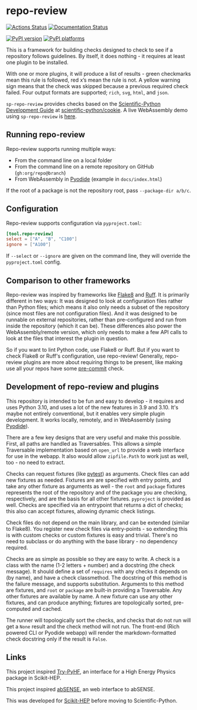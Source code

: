 # repo-review

[![Actions Status][actions-badge]][actions-link]
[![Documentation Status][docs-badge]][docs-link]

[![PyPI version][pypi-version]][pypi-link]
[![PyPI platforms][pypi-platforms]][pypi-link]

<!-- SPHINX-START -->

This is a framework for building checks designed to check to see if a
repository follows guidelines. By itself, it does nothing - it requires at
least one plugin to be installed.

With one or more plugins, it will produce a list of results - green checkmarks
mean this rule is followed, red x’s mean the rule is not. A yellow warning sign
means that the check was skipped because a previous required check failed. Four
output formats are supported; `rich`, `svg`, `html`, and `json`.

`sp-repo-review` provides checks based on the
[Scientific-Python Development Guide][] at [scientific-python/cookie][]. A live
WebAssembly demo using `sp-repo-review` is
[here][repo-review-demo].

## Running repo-review

Repo-review supports running multiple ways:

- From the command line on a local folder
- From the command line on a remote repository on GitHub (`gh:org/repo@branch`)
- From WebAssembly in [Pyodide][] (example in `docs/index.html`)

If the root of a package is not the repository root, pass `--package-dir a/b/c`.

## Configuration

Repo-review supports configuration via `pyproject.toml`:

```toml
[tool.repo-review]
select = ["A", "B", "C100"]
ignore = ["A100"]
```

If `--select` or `--ignore` are given on the command line, they will override
the `pyproject.toml` config.

## Comparison to other frameworks

Repo-review was inspired by frameworks like [Flake8][] and [Ruff][]. It is
primarily different in two ways: It was designed to look at configuration files
rather than Python files; which means it also only needs a subset of the
repository (since most files are not configuration files). And it was designed
to be runnable on external repositories, rather than pre-configured and run
from inside the repository (which it can be). These differences also power the
WebAssembly/remote version, which only needs to make a few API calls to look at
the files that interest the plugin in question.

So if you want to lint Python code, use Flake8 or Ruff. But if you want to
check Flake8 or Ruff's configuration, use repo-review! Generally, repo-review
plugins are more about requiring things to be present, like making use all your
repos have some [pre-commit][] check.

## Development of repo-review and plugins

This repository is intended to be fun and easy to develop - it requires and uses
Python 3.10, and uses a lot of the new features in 3.9 and 3.10. It's maybe not
entirely conventional, but it enables very simple plugin development. It works
locally, remotely, and in WebAssembly (using [Pyodide][]).

There are a few key designs that are very useful and make this possible. First,
all paths are handled as Traversables. This allows a simple Traversable
implementation based on `open_url` to provide a web interface for use in the
webapp. It also would allow `zipfile.Path` to work just as well, too - no need
to extract.

Checks can request fixtures (like [pytest][]) as arguments. Check files can add new
fixtures as needed. Fixtures are are specified with entry points, and take any
other fixture as arguments as well - the `root` and `package` fixtures
represents the root of the repository and of the package you are checking,
respectively, and are the basis for all other fixtures. `pyproject` is provided
as well. Checks are specified via an entrypoint that returns a dict of checks;
this also can accept fixtures, allowing dynamic check listings.

Check files do not depend on the main library, and can be extended (similar to
Flake8). You register new check files via entry-points - so extending this is
with custom checks or custom fixtures is easy and trivial. There's no need to
subclass or do anything with the base library - no dependency required.

Checks are as simple as possible so they are easy to write. A check is a class
with the name (1-2 letters + number) and a docstring (the check message). It
should define a set of `requires` with any checks it depends on (by name), and
have a check classmethod. The docstring of this method is the failure message,
and supports substitution. Arguments to this method are fixtures, and `root` or
`package` are built-in providing a Traversable. Any other fixtures are available
by name. A new fixture can use any other fixtures, and can produce anything;
fixtures are topologically sorted, pre-computed and cached.

The runner will topologically sort the checks, and checks that do not run will
get a `None` result and the check method will not run. The front-end (Rich
powered CLI or Pyodide webapp) will render the markdown-formatted check
docstring only if the result is `False`.

## Links

This project inspired [Try-PyHF](https://kratsg.github.io/try-pyhf/), an
interface for a High Energy Physics package in Scikit-HEP.

This project inspired [abSENSE](https://princetonuniversity.github.io/abSENSE/), an
web interface to abSENSE.

This was developed for [Scikit-HEP][] before moving to Scientific-Python.

<!-- prettier-ignore-start -->

[actions-badge]: https://github.com/scientific-python/repo-review/workflows/CI/badge.svg
[actions-link]: https://github.com/scientific-python/repo-review/actions
[docs-badge]: https://readthedocs.org/projects/repo-review/badge/?version=latest
[docs-link]: https://repo-review.readthedocs.io/en/latest/?badge=latest
[flake8]: https://flake8.pycqa.org
[pre-commit]: https://pre-commit.com
[pyodide]: https://pyodide.org
[pypi-link]: https://pypi.org/project/repo-review/
[pypi-platforms]: https://img.shields.io/pypi/pyversions/repo-review
[pypi-version]: https://badge.fury.io/py/repo-review.svg
[pytest]: https://pytest.org
[repo-review-demo]: https://scientific-python.github.io/repo-review
[ruff]: https://beta.ruff.rs
[scientific-python development guide]: https://learn.scientific-python.org/development
[scientific-python/cookie]: https://github.com/scientific-python/cookie
[scikit-hep]: https://scikit-hep.org

<!-- prettier-ignore-end -->
